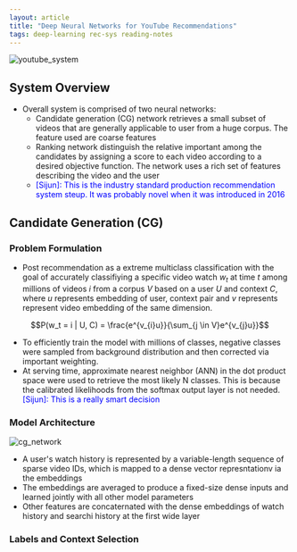 ```yaml
---
layout: article
title: "Deep Neural Networks for YouTube Recommendations"
tags: deep-learning rec-sys reading-notes
---
```


![youtube_system](https://sijunhe-blog.s3-us-west-1.amazonaws.com/plots/post25/google_system.png)

<!--more-->

## System Overview

- Overall system is comprised of two neural networks:
	- Candidate generation (CG) network retrieves a small subset of videos that are generally applicable to user from a huge corpus. The feature used are coarse features
	- Ranking network distinguish the relative important among the candidates by assigning a score to each video according to a desired objective function. The network uses a rich set of features describing the video and the user
	- <span style="color:blue"> [Sijun]: This is the industry standard production recommendation system steup. It was probably novel when it was introduced in 2016 </span>

## Candidate Generation (CG)

### Problem Formulation
- Post recommendation as a extreme multiclass classification with the goal of accurately classifiying a specific video watch $w_t$ at time $t$ among millions of videos $i$ from a corpus $V$ based on a user $U$ and context $C$, where $u$ represents embedding of user, context pair and $v$ represents represent video embedding of the same dimension. 

$$P(w_t = i | U, C) = \frac{e^{v_{i}u}}{\sum_{j \in V}e^{v_{j}u}}$$

- To efficiently train the model with millions of classes, negative classes were sampled from background distribution and then corrected via important weighting. 
- At serving time, approximate nearest neighbor (ANN) in the dot product space were used to retrieve the most likely N classes. This is because the calibrated likelihoods from the softmax output layer is not needed.<span style="color:blue"> [Sijun]: This is a really smart decision  </span>

### Model Architecture
![cg_network](https://sijunhe-blog.s3-us-west-1.amazonaws.com/plots/post25/cg_network.png)

- A user's watch history is represented by a variable-length sequence of sparse video IDs, which is mapped to a dense vector represntationv ia the embeddings
- The embeddings are averaged to produce a fixed-size dense inputs and learned jointly with all other model parameters
- Other features are concaternated with the dense embeddings of watch history and searchi history at the first wide layer

### Labels and Context Selection